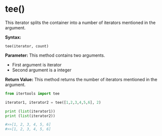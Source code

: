 # tee()

This iterator splits the container into a number of iterators mentioned in the argument.

**Syntax:**

```
tee(iterator, count)
```

**Parameter:** This method contains two arguments.

- First argument is iterator
- Second argument is a integer

**Return Value:** This method returns the number of iterators mentioned in the argument.

```python
from itertools import tee

iterator1, iterator2 = tee([1,2,3,4,5,6], 2)

print (list(iterator1))
print (list(iterator2))

#>>[1, 2, 3, 4, 5, 6]
#>>[1, 2, 3, 4, 5, 6]
```

